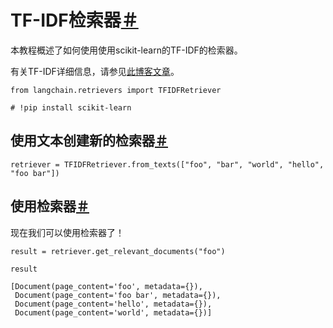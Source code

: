 

TF-IDF检索器[＃](#tf-idf-retriever "永久链接到此标题")
==========================================

本教程概述了如何使用使用scikit-learn的TF-IDF的检索器。

有关TF-IDF详细信息，请参见[此博客文章](https://medium.com/data-science-bootcamp/tf-idf-basics-of-information-retrieval-48de122b2a4c)。

```
from langchain.retrievers import TFIDFRetriever

```

```
# !pip install scikit-learn

```

使用文本创建新的检索器[＃](#create-new-retriever-with-texts "永久链接到此标题")
-----------------------------------------------------------

```
retriever = TFIDFRetriever.from_texts(["foo", "bar", "world", "hello", "foo bar"])

```

使用检索器[＃](#use-retriever "永久链接到此标题")
-----------------------------------

现在我们可以使用检索器了！

```
result = retriever.get_relevant_documents("foo")

```

```
result

```

```
[Document(page_content='foo', metadata={}),
 Document(page_content='foo bar', metadata={}),
 Document(page_content='hello', metadata={}),
 Document(page_content='world', metadata={})]

```

